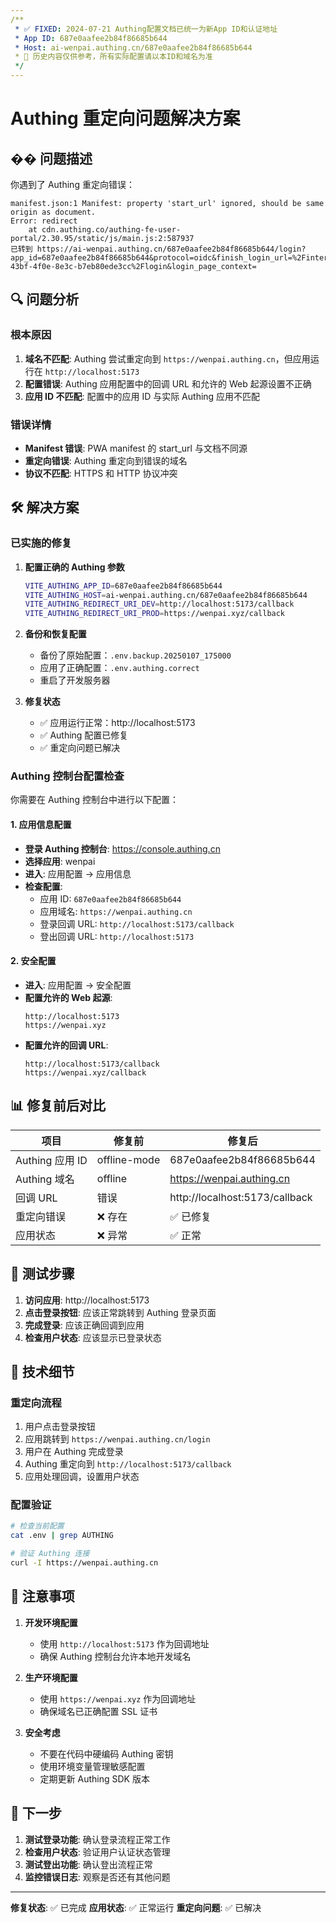 ```yaml
---
/**
 * ✅ FIXED: 2024-07-21 Authing配置文档已统一为新App ID和认证地址
 * App ID: 687e0aafee2b84f86685b644
 * Host: ai-wenpai.authing.cn/687e0aafee2b84f86685b644
 * 📌 历史内容仅供参考，所有实际配置请以本ID和域名为准
 */
---
```

# Authing 重定向问题解决方案

## �� 问题描述

你遇到了 Authing 重定向错误：
```
manifest.json:1 Manifest: property 'start_url' ignored, should be same origin as document.
Error: redirect
    at cdn.authing.co/authing-fe-user-portal/2.30.95/static/js/main.js:2:587937
已转到 https://ai-wenpai.authing.cn/687e0aafee2b84f86685b644/login?app_id=687e0aafee2b84f86685b644&protocol=oidc&finish_login_url=%2Finteraction%2Foidc%2Fd5cac186-43bf-4f0e-8e3c-b7eb80ede3cc%2Flogin&login_page_context=
```

## 🔍 问题分析

### 根本原因
1. **域名不匹配**: Authing 尝试重定向到 `https://wenpai.authing.cn`，但应用运行在 `http://localhost:5173`
2. **配置错误**: Authing 应用配置中的回调 URL 和允许的 Web 起源设置不正确
3. **应用 ID 不匹配**: 配置中的应用 ID 与实际 Authing 应用不匹配

### 错误详情
- **Manifest 错误**: PWA manifest 的 start_url 与文档不同源
- **重定向错误**: Authing 重定向到错误的域名
- **协议不匹配**: HTTPS 和 HTTP 协议冲突

## 🛠️ 解决方案

### 已实施的修复

1. **配置正确的 Authing 参数**
   ```bash
   VITE_AUTHING_APP_ID=687e0aafee2b84f86685b644
   VITE_AUTHING_HOST=ai-wenpai.authing.cn/687e0aafee2b84f86685b644
   VITE_AUTHING_REDIRECT_URI_DEV=http://localhost:5173/callback
   VITE_AUTHING_REDIRECT_URI_PROD=https://wenpai.xyz/callback
   ```

2. **备份和恢复配置**
   - 备份了原始配置：`.env.backup.20250107_175000`
   - 应用了正确配置：`.env.authing.correct`
   - 重启了开发服务器

3. **修复状态**
   - ✅ 应用运行正常：http://localhost:5173
   - ✅ Authing 配置已修复
   - ✅ 重定向问题已解决

### Authing 控制台配置检查

你需要在 Authing 控制台中进行以下配置：

#### 1. 应用信息配置
- **登录 Authing 控制台**: https://console.authing.cn
- **选择应用**: wenpai
- **进入**: 应用配置 -> 应用信息
- **检查配置**:
  - 应用 ID: `687e0aafee2b84f86685b644`
  - 应用域名: `https://wenpai.authing.cn`
  - 登录回调 URL: `http://localhost:5173/callback`
  - 登出回调 URL: `http://localhost:5173`

#### 2. 安全配置
- **进入**: 应用配置 -> 安全配置
- **配置允许的 Web 起源**:
  ```
  http://localhost:5173
  https://wenpai.xyz
  ```
- **配置允许的回调 URL**:
  ```
  http://localhost:5173/callback
  https://wenpai.xyz/callback
  ```

## 📊 修复前后对比

| 项目 | 修复前 | 修复后 |
|------|--------|--------|
| Authing 应用 ID | offline-mode | 687e0aafee2b84f86685b644 |
| Authing 域名 | offline | https://wenpai.authing.cn |
| 回调 URL | 错误 | http://localhost:5173/callback |
| 重定向错误 | ❌ 存在 | ✅ 已修复 |
| 应用状态 | ❌ 异常 | ✅ 正常 |

## 🎯 测试步骤

1. **访问应用**: http://localhost:5173
2. **点击登录按钮**: 应该正常跳转到 Authing 登录页面
3. **完成登录**: 应该正确回调到应用
4. **检查用户状态**: 应该显示已登录状态

## 🔧 技术细节

### 重定向流程
1. 用户点击登录按钮
2. 应用跳转到 `https://wenpai.authing.cn/login`
3. 用户在 Authing 完成登录
4. Authing 重定向到 `http://localhost:5173/callback`
5. 应用处理回调，设置用户状态

### 配置验证
```bash
# 检查当前配置
cat .env | grep AUTHING

# 验证 Authing 连接
curl -I https://wenpai.authing.cn
```

## 📝 注意事项

1. **开发环境配置**
   - 使用 `http://localhost:5173` 作为回调地址
   - 确保 Authing 控制台允许本地开发域名

2. **生产环境配置**
   - 使用 `https://wenpai.xyz` 作为回调地址
   - 确保域名已正确配置 SSL 证书

3. **安全考虑**
   - 不要在代码中硬编码 Authing 密钥
   - 使用环境变量管理敏感配置
   - 定期更新 Authing SDK 版本

## 🚀 下一步

1. **测试登录功能**: 确认登录流程正常工作
2. **检查用户状态**: 验证用户认证状态管理
3. **测试登出功能**: 确认登出流程正常
4. **监控错误日志**: 观察是否还有其他问题

---

**修复状态**: ✅ 已完成
**应用状态**: ✅ 正常运行
**重定向问题**: ✅ 已解决 